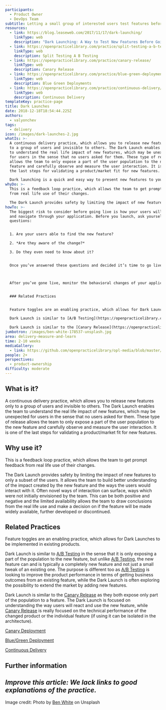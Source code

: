 ```yaml
---
participants:
  - Product Owner
  - DevOps Team
subtitle: Letting a small group of interested users test features before others
resources:
  - link: https://blog.leaseweb.com/2017/11/17/dark-launching/
    linkType: web
    description: "Dark Launching: A Way to Test New Features Before Going Live"
  - link: https://openpracticelibrary.com/practice/split-testing-a-b-testing/
    linkType: web
    description: Split Testing A B Testing
  - link: https://openpracticelibrary.com/practice/canary-release/
    linkType: web
    description: Canary Release
  - link: https://openpracticelibrary.com/practice/blue-green-deployments/
    linkType: web
    description: Blue Green Deployments
  - link: https://openpracticelibrary.com/practice/continuous-delivery/
    linkType: web
    description: Continuous Delivery
templateKey: practice-page
title: Dark Launches
date: 2018-12-18T18:54:44.225Z
authors:
  - valyonchev
tags:
  - delivery
icon: /images/dark-launches-2.jpg
whatIs: >-
  A continuous delivery practice, which allows you to release new features only
  to a group of users and invisible to others. The Dark Launch enables the team
  to understand the real life impact of new features, which may be unexpected
  for users in the sense that no users asked for them. These type of release
  allows the team to only expose a part of the user population to the new
  feature and carefully observe and measure the user interaction. It is one of
  the last steps for validating a product/market fit for new features.

  Dark launching is a quick and easy way to present new features to your end users and then capture their behaviors and feedback. Rather than launch the features to your entire group of users at once, this method allows you to test the waters to make sure your application works as planned before you go live.
whyDo: >-
  This is a feedback loop practice, which allows the team to get prompt feedback
  from real life use of their changes.

  The Dark Launch provides safety by limiting the impact of new features to only a subset of the users. It allows the team to build better understanding of the impact created by the new feature and the ways the users would interact with it. Often novel ways of interaction can surface, ways which were not initially envisioned by the team. This can be both positive and negative and the limited availability allows the team to draw conclusions from the real life use and make a decision on if the feature will be made widely available, further developed or discontinued.
howTo: >-
  The biggest risk to consider before going live is how your users will react to
  and navigate through your application. Before you launch, ask yourself three
  questions: 


  1. Are your users able to find the new feature? 

  2. *Are they aware of the change?*

  3. Do they even need to know about it?


  Once you’ve answered these questions and decided it’s time to go live, it should be a walk in the park — assuming all your findings during the first steps were positive. In most cases, all you have to do to go live is simply disable the old functionality of the feature you wrote. This can either be done by removing the old code or by disabling it in the configuration.



  After you’ve gone live, monitor the behavioral changes of your application and your users to see whether the deployment was a success. If everything is going well, give yourself a pat on the back! Most of the time, though, it’s not quite that simple. You’re never 100 percent positive the application is working correctly, so you’ll want to keep the old code available or running for a few days or weeks to ensure there are no bugs that pop up.


  ### Related Practices


  Feature toggles are an enabling practice, which allows for Dark Launches to be implemented in existing products. 

  Dark Launch is similar to [A/B Testing](https://openpracticelibrary.com/practice/split-testing-a-b-testing/) in the sense that it is only exposing a part of the population to the new feature, but unlike [A/B Testing](https://openpracticelibrary.com/practice/split-testing-a-b-testing/), the new feature can and is typically a completely new feature and not just a small tweak of an existing one. The purpose is different too as [A/B Testing](https://openpracticelibrary.com/practice/split-testing-a-b-testing/) is looking to improve the product performance in terms of getting business outcomes from an existing feature, while the Dark Launch is often exploring the possibility to extend the market by adding new features.

  Dark Launch is similar to the [Canary Release](https://openpracticelibrary.com/practice/canary-release/) as they both expose only part of the population to a feature. The Dark Launch is focused on understanding the way users will react and use the new feature, while [Canary Release](https://openpracticelibrary.com/practice/canary-release/) is really focused on the technical performance of the changed product or the individual feature (if using it can be isolated in the architecture).
jumbotron: /images/ben-white-178537-unsplash.jpg
area: delivery-measure-and-learn
time: 2-10 weeks
mediaGallery:
  - link: https://github.com/openpracticelibrary/opl-media/blob/master/images/dark%20launches%202.jpg?raw=true
people: 2+
perspectives:
  - product-ownership
difficulty: moderate
---
```

## What is it?

A continuous delivery practice, which allows you to release new features only to a group of users and invisible to others. The Dark Launch enables the team to understand the real life impact of new features, which may be unexpected for users in the sense that no users asked for them. These type of release allows the team to only expose a part of the user population to the new feature and carefully observe and measure the user interaction. It is one of the last steps for validating a product/market fit for new features.

## Why use it?

This is a feedback loop practice, which allows the team to get prompt feedback from real life use of their changes.

The Dark Launch provides safety by limiting the impact of new features to only a subset of the users. It allows the team to build better understanding of the impact created by the new feature and the ways the users would interact with it. Often novel ways of interaction can surface, ways which were not initially envisioned by the team. This can be both positive and negative and the limited availability allows the team to draw conclusions from the real life use and make a decision on if the feature will be made widely available, further developed or discontinued.

## Related Practices

Feature toggles are an enabling practice, which allows for Dark Launches to be implemented in existing products.

Dark Launch is similar to [A/B Testing](https://openpracticelibrary.com/practice/split-testing-a-b-testing/) in the sense that it is only exposing a part of the population to the new feature, but unlike [A/B Testing](https://openpracticelibrary.com/practice/split-testing-a-b-testing/), the new feature can and is typically a completely new feature and not just a small tweak of an existing one. The purpose is different too as [A/B Testing](https://openpracticelibrary.com/practice/split-testing-a-b-testing/) is looking to improve the product performance in terms of getting business outcomes from an existing feature, while the Dark Launch is often exploring the possibility to extend the market by adding new features.

Dark Launch is similar to the [Canary Release](https://openpracticelibrary.com/practice/canary-release/) as they both expose only part of the population to a feature. The Dark Launch is focused on understanding the way users will react and use the new feature, while [Canary Release](https://openpracticelibrary.com/practice/canary-release/) is really focused on the technical performance of the changed product or the individual feature (if using it can be isolated in the architecture).

[Canary Deployment ](https://openpracticelibrary.com/practice/canary-release/)

[Blue/Green Deployment](https://openpracticelibrary.com/practice/blue-green-deployments/)

[Continuous Delivery](https://openpracticelibrary.com/practice/continuous-delivery/)

## Further information



## _**Improve this article:** We lack links to good explanations of the practice._



Image credit: Photo by [Ben White](https://unsplash.com/photos/4Bs9kSDJsdc) on Unsplash

